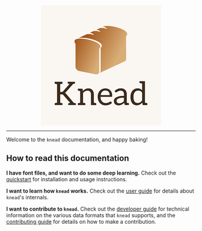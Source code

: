 <p align="center">
<img src="https://raw.githubusercontent.com/font-bakers/knead/master/docs/img/logo.png" alt="Knead logo" title="Knead logo" align="center"></img>
</p>

---

Welcome to the `knead` documentation, and happy baking!

## How to read this documentation

**I have font files, and want to do some deep learning.** Check out the
[quickstart](https://font-bakers.github.io/knead/quickstart/) for installation
and usage instructions.

**I want to learn how `knead` works.** Check out the [user
guide](https://font-bakers.github.io/knead/user-guide/) for details about
`knead`'s internals.

**I want to contribute to `knead`.** Check out the [developer
guide](https://font-bakers.github.io/knead/developer-guide/) for technical
information on the various data formats that `knead` supports, and the
[contributing guide](https://font-bakers.github.io/knead/contributing/) for
details on how to make a contribution.
